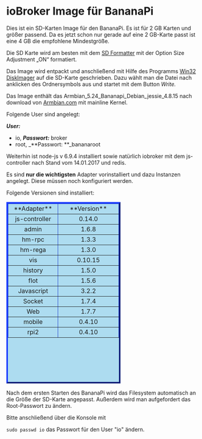 # ioBroker Image für BananaPi

Dies ist ein SD-Karten Image für den BananaPi. Es ist für 2 GB Karten und größer passend. Da es jetzt schon nur gerade auf eine 2 GB-Karte passt ist eine 4 GB die empfohlene Mindestgröße.

Die SD Karte wird am besten mit dem [SD Formatter](https://www.sdcard.org/downloads/formatter_4/) mit der Option Size Adjustment „ON“ formatiert.

Das Image wird entpackt und anschließend mit Hilfe des Programms [Win32 DiskImager](http://www.heise.de/download/win32-disk-imager-1192033.html) auf die SD-Karte geschrieben. Dazu wählt man die Datei nach anklicken des Ordnersymbols aus und startet mit dem Button _Write._

Das Image enthält das Armbian_5.24_Bananapi_Debian_jessie_4.8.15 nach download von [Armbian.com](http://www.armbian.com/bananapi/) mit mainline Kernel.

Folgende User sind angelegt:

_**User:**_

*   io, _**Passwort:**_ broker
*   root, _**Passwort: **_bananaroot

Weiterhin ist node-js v 6.9.4 installiert sowie natürlich iobroker mit dem js-controller nach Stand vom 14.01.2017 und redis.

Es sind **nur die wichtigsten** Adapter vorinstalliert und dazu Instanzen angelegt. Diese müssen noch konfiguriert werden.

Folgende Versionen sind installiert:

<table class="aligncenter" style="height: 476px; width: 300px; border-color: #1833cc; background-color: #addcf0;" border="4">

<thead>

<tr style="height: 24px;">

<td style="width: 121px; height: 24px; text-align: center;">**Adapter**</td>

<td style="width: 165px; height: 24px; text-align: center;">**Version**</td>

</tr>

</thead>

<tbody>

<tr style="height: 24px;">

<td style="width: 121px; height: 24px; text-align: center;">js-controller</td>

<td style="width: 165px; height: 24px; text-align: center;">0.14.0</td>

</tr>

<tr style="height: 24px;">

<td style="width: 121px; height: 24px; text-align: center;">admin</td>

<td style="width: 165px; height: 24px; text-align: center;">1.6.8</td>

</tr>

<tr style="height: 24px;">

<td style="width: 121px; height: 24px; text-align: center;">hm-rpc</td>

<td style="width: 165px; height: 24px; text-align: center;">1.3.3</td>

</tr>

<tr style="height: 24px;">

<td style="width: 121px; height: 24px; text-align: center;">hm-rega</td>

<td style="width: 165px; height: 24px; text-align: center;">1.3.0</td>

</tr>

<tr style="height: 24px;">

<td style="width: 121px; height: 24px; text-align: center;">vis</td>

<td style="width: 165px; height: 24px; text-align: center;">0.10.15</td>

</tr>

<tr style="height: 25px;">

<td style="width: 121px; height: 25px; text-align: center;">history</td>

<td style="width: 165px; height: 25px; text-align: center;">1.5.0</td>

</tr>

<tr style="height: 24px;">

<td style="height: 24px; width: 121px; text-align: center;">flot</td>

<td style="height: 24px; width: 165px; text-align: center;">1.5.6</td>

</tr>

<tr style="height: 24px;">

<td style="height: 24px; width: 121px; text-align: center;">Javascript</td>

<td style="height: 24px; width: 165px; text-align: center;">3.2.2</td>

</tr>

<tr style="height: 24px;">

<td style="height: 24px; width: 121px; text-align: center;">Socket</td>

<td style="height: 24px; width: 165px; text-align: center;">1.7.4</td>

</tr>

<tr style="height: 24.875px;">

<td style="height: 24.875px; width: 121px; text-align: center;">Web</td>

<td style="height: 24.875px; width: 165px; text-align: center;">1.7.7</td>

</tr>

<tr style="height: 24px;">

<td style="height: 24px; width: 121px; text-align: center;">mobile</td>

<td style="height: 24px; width: 165px; text-align: center;">0.4.10</td>

</tr>

<tr style="height: 24px;">

<td style="height: 24px; width: 121px; text-align: center;">rpi2</td>

<td style="height: 24px; width: 165px; text-align: center;">0.4.10</td>

</tr>

</tbody>

</table>

Nach dem ersten Starten des BananaPi wird das Filesystem automatisch an die Größe der SD-Karte angepasst. Außerdem wird man aufgefordert das Root-Passwort zu ändern.

Bitte anschließend über die Konsole mit

`sudo passwd io` das Passwort für den User "io" ändern.